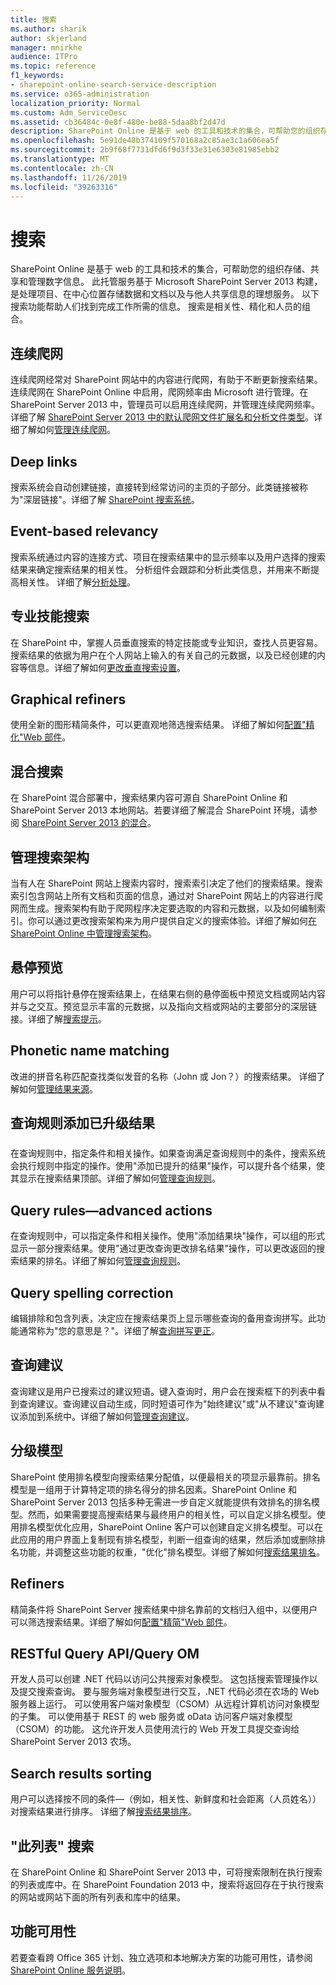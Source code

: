 ```yaml
---
title: 搜索
ms.author: sharik
author: skjerland
manager: mnirkhe
audience: ITPro
ms.topic: reference
f1_keywords:
- sharepoint-online-search-service-description
ms.service: o365-administration
localization_priority: Normal
ms.custom: Adm_ServiceDesc
ms.assetid: cb36484c-0e8f-480e-be88-5daa8bf2d47d
description: SharePoint Online 是基于 web 的工具和技术的集合，可帮助您的组织存储、共享和管理数字信息。 此托管服务基于 Microsoft SharePoint Server 2013 构建，是处理项目、在中心位置存储数据和文档以及与他人共享信息的理想服务。 以下搜索功能帮助人们找到完成工作所需的信息。 搜索是相关性、精化和人员的组合。
ms.openlocfilehash: 5e91de48b374109f570168a2c85ae3c1a606ea5f
ms.sourcegitcommit: 2b9f68f7731dfd6f9d3f33e31e6303e81985ebb2
ms.translationtype: MT
ms.contentlocale: zh-CN
ms.lasthandoff: 11/26/2019
ms.locfileid: "39263316"
---
```

# <a name="search"></a>搜索

SharePoint Online 是基于 web 的工具和技术的集合，可帮助您的组织存储、共享和管理数字信息。 此托管服务基于 Microsoft SharePoint Server 2013 构建，是处理项目、在中心位置存储数据和文档以及与他人共享信息的理想服务。 以下搜索功能帮助人们找到完成工作所需的信息。 搜索是相关性、精化和人员的组合。
  
## <a name="continuous-crawls"></a>连续爬网

连续爬网经常对 SharePoint 网站中的内容进行爬网，有助于不断更新搜索结果。连续爬网在 SharePoint Online 中启用，爬网频率由 Microsoft 进行管理。在 SharePoint Server 2013 中，管理员可以启用连续爬网，并管理连续爬网频率。详细了解 [SharePoint Server 2013 中的默认爬网文件扩展名和分析文件类型](https://docs.microsoft.com/sharepoint/technical-reference/default-crawled-file-name-extensions-and-parsed-file-types)。详细了解如何[管理连续爬网](https://docs.microsoft.com/SharePoint/search/manage-continuous-crawls)。
  
## <a name="deep-links"></a>Deep links

搜索系统会自动创建链接，直接转到经常访问的主页的子部分。此类链接被称为"深层链接"。详细了解 [SharePoint 搜索系统](https://docs.microsoft.com/sharepoint/dev/general-development/search-in-sharepoint)。
  
## <a name="event-based-relevancy"></a>Event-based relevancy

搜索系统通过内容的连接方式、项目在搜索结果中的显示频率以及用户选择的搜索结果来确定搜索结果的相关性。 分析组件会跟踪和分析此类信息，并用来不断提高相关性。 详细了解[分析处理](https://docs.microsoft.com/SharePoint/search/overview-of-analytics-processing)。
  
## <a name="expertise-search"></a>专业技能搜索

在 SharePoint 中，掌握人员垂直搜索的特定技能或专业知识，查找人员更容易。搜索结果的依据为用户在个人网站上输入的有关自己的元数据，以及已经创建的内容等信息。详细了解如何[更改垂直搜索设置](https://docs.microsoft.com/sharepoint/search/configure-properties-of-the-search-navigation-web-part)。
  
## <a name="graphical-refiners"></a>Graphical refiners

使用全新的图形精简条件，可以更直观地筛选搜索结果。 详细了解如何[配置"精化"Web 部件](https://support.office.com/article/About-configuring-the-Refinement-Web-Part-7cef67e8-b992-4659-b21a-ba534eea102e)。
  
## <a name="hybrid-search"></a>混合搜索

在 SharePoint 混合部署中，搜索结果内容可源自 SharePoint Online 和 SharePoint Server 2013 本地网站。若要详细了解混合 SharePoint 环境，请参阅 [SharePoint Server 2013 的混合](https://docs.microsoft.com/SharePoint/hybrid/hybrid)。
  
## <a name="manage-search-schema"></a>管理搜索架构

当有人在 SharePoint 网站上搜索内容时，搜索索引决定了他们的搜索结果。搜索索引包含网站上所有文档和页面的信息，通过对 SharePoint 网站上的内容进行爬网而生成。搜索架构有助于爬网程序决定要选取的内容和元数据，以及如何编制索引。你可以通过更改搜索架构来为用户提供自定义的搜索体验。详细了解如何[在 SharePoint Online 中管理搜索架构](https://docs.microsoft.com/sharepoint/manage-search-schema)。
  
## <a name="on-hover-preview"></a>悬停预览

用户可以将指针悬停在搜索结果上，在结果右侧的悬停面板中预览文档或网站内容并与之交互。预览显示丰富的元数据，以及指向文档或网站的主要部分的深层链接。详细了解[搜索提示](https://support.office.com/article/Not-getting-the-search-results-you-re-looking-for-in-SharePoint-D80687F7-1010-4E6D-ADD9-584B423289D9)。
  
## <a name="phonetic-name-matching"></a>Phonetic name matching

改进的拼音名称匹配查找类似发音的名称（John 或 Jon？）的搜索结果。 详细了解如何[管理结果来源](https://docs.microsoft.com/sharepoint/manage-result-sources)。
  
## <a name="query-rulesadd-promoted-results"></a>查询规则添加已升级结果

在查询规则中，指定条件和相关操作。如果查询满足查询规则中的条件，搜索系统会执行规则中指定的操作。使用"添加已提升的结果"操作，可以提升各个结果，使其显示在搜索结果顶部。详细了解如何[管理查询规则](https://docs.microsoft.com/SharePoint/search/manage-query-rules)。
  
## <a name="query-rulesadvanced-actions"></a>Query rules—advanced actions

在查询规则中，可以指定条件和相关操作。使用"添加结果块"操作，可以组的形式显示一部分搜索结果。使用"通过更改查询更改排名结果"操作，可以更改返回的搜索结果的排名。详细了解如何[管理查询规则](https://docs.microsoft.com/SharePoint/search/manage-query-rules)。
  
## <a name="query-spelling-correction"></a>Query spelling correction

编辑排除和包含列表，决定应在搜索结果页上显示哪些查询的备用查询拼写。此功能通常称为"您的意思是？"。详细了解[查询拼写更正](https://docs.microsoft.com/sharepoint/search/manage-query-spelling-correction)。
  
## <a name="query-suggestions"></a>查询建议

查询建议是用户已搜索过的建议短语。键入查询时，用户会在搜索框下的列表中看到查询建议。查询建议自动生成，同时短语可作为"始终建议"或"从不建议"查询建议添加到系统中。详细了解如何[管理查询建议](https://docs.microsoft.com/sharepoint/search/manage-query-suggestions)。
  
## <a name="ranking-models"></a>分级模型

SharePoint 使用排名模型向搜索结果分配值，以便最相关的项显示最靠前。排名模型是一组用于计算特定项的排名得分的排名因素。SharePoint Online 和 SharePoint Server 2013 包括多种无需进一步自定义就能提供有效排名的排名模型。然而，如果需要提高搜索结果与最终用户的相关性，可以自定义排名模型。使用排名模型优化应用，SharePoint Online 客户可以创建自定义排名模型。可以在此应用的用户界面上复制现有排名模型，判断一组查询的结果，然后添加或删除排名功能，并调整这些功能的权重，"优化"排名模型。详细了解如何[搜索结果排名](https://docs.microsoft.com/sharepoint/search/overview-of-search-result-ranking)。
  
## <a name="refiners"></a>Refiners

精简条件将 SharePoint Server 搜索结果中排名靠前的文档归入组中，以便用户可以筛选搜索结果。详细了解如何[配置"精简"Web 部件](https://support.office.com/article/About-configuring-the-Refinement-Web-Part-7cef67e8-b992-4659-b21a-ba534eea102e)。
  
## <a name="restful-query-apiquery-om"></a>RESTful Query API/Query OM

开发人员可以创建 .NET 代码以访问公共搜索对象模型。 这包括搜索管理操作以及提交搜索查询。 要与服务端对象模型进行交互，.NET 代码必须在农场的 Web 服务器上运行。 可以使用客户端对象模型（CSOM）从远程计算机访问对象模型的子集。 可以使用基于 REST 的 web 服务或 oData 访问客户端对象模型（CSOM）的功能。 这允许开发人员使用流行的 Web 开发工具提交查询给 SharePoint Server 2013 农场。

## <a name="search-results-sorting"></a>Search results sorting

用户可以选择按不同的条件&mdash;（例如，相关性、新鲜度和社会距离（人员姓名））对搜索结果进行排序。 详细了解[搜索结果排序](https://support.office.com/article/change-settings-for-the-search-results-web-part-40ff85b3-bc5e-4230-b1dd-f088188e487e)。
  
## <a name="this-list-searches"></a>"此列表" 搜索

在 SharePoint Online 和 SharePoint Server 2013 中，可将搜索限制在执行搜索的列表或库中。在 SharePoint Foundation 2013 中，搜索将返回存在于执行搜索的网站或网站下面的所有列表和库中的结果。
  
## <a name="feature-availability"></a>功能可用性

若要查看跨 Office 365 计划、独立选项和本地解决方案的功能可用性，请参阅[SharePoint Online 服务说明](sharepoint-online-service-description.md)。
  

